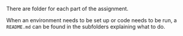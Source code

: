 There are folder for each part of the assignment. 

When an environment needs to be set up or code needs to be run, a `README.md` can be found in the subfolders explaining what to do.